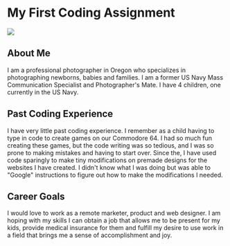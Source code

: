 # My First Coding Assignment
![](https://file%2B.vscode-resource.vscode-cdn.net/d%3A/Pictures/Family/me%20copy.jpg?version%3D1673475867818)
## About Me
I am a professional photographer in Oregon who specializes in photographing newborns, babies and families. I am a former US Navy Mass Communication Specialist and Photographer's Mate. I have 4 children, one currently in the US Navy.  
## Past Coding Experience
I have very little past coding experience. I remember as a child having to type in code to create games on our Commodore 64. I had so much fun creating these games, but the code writing was so tedious, and I was so prone to making mistakes and having to start over. Since the, I have used code sparingly to make tiny modifications on premade designs for the websites I have created. I didn't know what I was doing but was able to "Google" instructions to figure out how to make the modifications I needed. 
## Career Goals  
I would love to work as a remote marketer, product and web designer. I am hoping with my skills I can obtain a job that allows me to be present for my kids, provide medical insurance for them and fulfill my desire to use work in a field that brings me a sense of accomplishment and joy. 